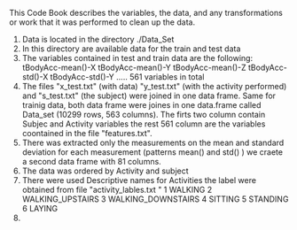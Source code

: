 This Code Book describes the variables, the data, and any transformations or work that 
it was performed to clean up the data.


1. Data is located in the directory ./Data_Set
2. In this directory are available data for the train and test data
4. The variables contained in test and train data are the following:
   tBodyAcc-mean()-X
   tBodyAcc-mean()-Y
   tBodyAcc-mean()-Z
   tBodyAcc-std()-X
   tBodyAcc-std()-Y
   .....
  561 variables in total
5. The files "x_test.txt" (with data) "y_test.txt" (with the activity performed) and "s_test.txt" (the subject) were joined in one data frame. Same for trainig data, both data frame were joines in one data.frame called Data_set (10299 rows, 563 columns). The firts two column contain Subjec and Activity variables the rest 561 column are the variables coontained in the file "features.txt".
6.  There was extracted only the measurements on the mean and standard deviation for each measurement (patterns mean() and std()  ) we craete a second data frame with 81 columns.
7.  The data was ordered by Activity and subject
8. There were used Descriptive names for Activities the label were obtained from file "activity_lables.txt "
   1 WALKING
   2 WALKING_UPSTAIRS
   3 WALKING_DOWNSTAIRS
   4 SITTING
   5 STANDING
   6 LAYING
9. 

